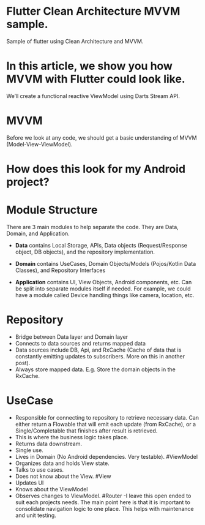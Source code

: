 # Flutter Clean Architecture MVVM sample.
 Sample of flutter using Clean Architecture and MVVM.
# In this article, we show you how MVVM with Flutter could look like.
 We’ll create a functional reactive ViewModel using Darts Stream API.
# MVVM
 Before we look at any code, we should get a basic understanding of MVVM (Model-View-ViewModel).
# How does this look for my Android project?
# Module Structure
There are 3 main modules to help separate the code. They are Data, Domain, and Application.
   
- **Data** contains Local Storage, APIs, Data objects (Request/Response object, DB objects), and the repository implementation.
   
- **Domain** contains UseCases, Domain Objects/Models (Pojos/Kotlin Data Classes), and Repository Interfaces
   
- **Application** contains UI, View Objects, Android components, etc. Can be split into separate modules itself if needed. For example, we could have a module called Device handling things like camera, location, etc.
   
# Repository
 - Bridge between Data layer and Domain layer
 - Connects to data sources and returns mapped data
 - Data sources include DB, Api, and RxCache (Cache of data that is constantly emitting updates to subscribers. More on this in another post).
 - Always store mapped data. E.g. Store the domain objects in the RxCache.
# UseCase
 - Responsible for connecting to repository to retrieve necessary data. Can either return a Flowable that will emit each update (from RxCache), or a Single/Completable that finishes after result is retrieved.
 - This is where the business logic takes place.
 - Returns data downstream.
 - Single use.
 - Lives in Domain (No Android dependencies. Very testable).
#ViewModel
 - Organizes data and holds View state.
 - Talks to use cases.
 - Does not know about the View.
#View
 - Updates UI
 - Knows about the ViewModel
 - Observes changes to ViewModel.
#Router
 -I leave this open ended to suit each projects needs. The main point here is that it is important to consolidate navigation logic to one place. This helps with maintenance and unit testing.

